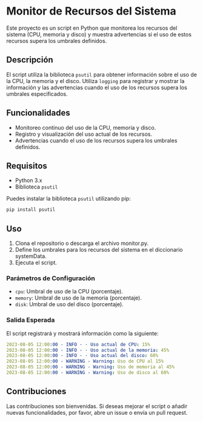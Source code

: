 # Monitor de Recursos del Sistema

Este proyecto es un script en Python que monitorea los recursos del sistema (CPU, memoria y disco) y muestra advertencias si el uso de estos recursos supera los umbrales definidos.

## Descripción

El script utiliza la biblioteca `psutil` para obtener información sobre el uso de la CPU, la memoria y el disco. Utiliza `logging` para registrar y mostrar la información y las advertencias cuando el uso de los recursos supera los umbrales especificados.

## Funcionalidades

- Monitoreo continuo del uso de la CPU, memoria y disco.
- Registro y visualización del uso actual de los recursos.
- Advertencias cuando el uso de los recursos supera los umbrales definidos.

## Requisitos

- Python 3.x
- Biblioteca `psutil`

Puedes instalar la biblioteca `psutil` utilizando pip:

```bash
pip install psutil
```

## Uso
1. Clona el repositorio o descarga el archivo monitor.py.
2. Define los umbrales para los recursos del sistema en el diccionario systemData.
3. Ejecuta el script.


### Parámetros de Configuración

 - `cpu`: Umbral de uso de la CPU (porcentaje).
 - `memory`: Umbral de uso de la memoria (porcentaje).
 - `disk`: Umbral de uso del disco (porcentaje).

### Salida Esperada
El script registrará y mostrará información como la siguiente:
```yaml
2023-08-05 12:00:00 - INFO - · Uso actual de CPU: 15%
2023-08-05 12:00:00 - INFO - · Uso actual de la memoria: 45%
2023-08-05 12:00:00 - INFO - · Uso actual del disco: 60%
2023-08-05 12:00:00 - WARNING - Warning: Uso de CPU al 15%
2023-08-05 12:00:00 - WARNING - Warning: Uso de memoria al 45%
2023-08-05 12:00:00 - WARNING - Warning: Uso de disco al 60%
```


## Contribuciones
Las contribuciones son bienvenidas. Si deseas mejorar el script o añadir nuevas funcionalidades, por favor, abre un issue o envía un pull request.